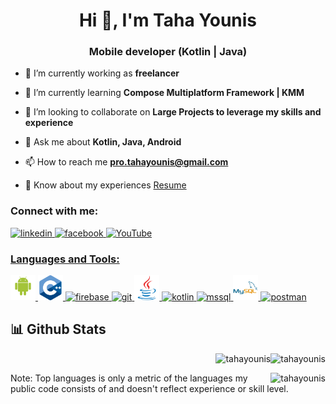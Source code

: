<h1 align="center">Hi 👋, I'm Taha Younis</h1>
<h3 align="center">Mobile developer (Kotlin | Java)</h3>

- 🔭 I’m currently working as **freelancer**

- 🌱 I’m currently learning **Compose Multiplatform Framework | KMM**

- 👯 I’m looking to collaborate on **Large Projects to leverage my skills and experience**

- 💬 Ask me about **Kotlin, Java, Android**

- 📫 How to reach me **pro.tahayounis@gmail.com**

- 📄 Know about my experiences [Resume]([url](https://drive.google.com/file/d/1-oAqHi0FP1yCDLVn29jEo6TJdKXtMi1S/view))

<h3 align="left">Connect with me:</h3>

<a href="https://www.linkedin.com/in/taha-younis-12655b181/" target="blank"><img src='https://cdn.jsdelivr.net/npm/simple-icons@3.0.1/icons/linkedin.svg' alt='linkedin' height='40'>  <a href="https://www.facebook.com/profile.php?id=100012648518443" target="blank"><img src='https://cdn.jsdelivr.net/npm/simple-icons@3.0.1/icons/facebook.svg' alt='facebook' height='40'>  <a href="https://www.youtube.com/@tahayounis2996" target="blank"><img src='https://cdn.jsdelivr.net/npm/simple-icons@3.0.1/icons/youtube.svg' alt='YouTube' height='40'>


 

<h3 align="left">Languages and Tools:</h3>
<p align="left"> <a href="https://developer.android.com" target="_blank" rel="noreferrer"> <img src="https://raw.githubusercontent.com/devicons/devicon/master/icons/android/android-original-wordmark.svg" alt="android" width="40" height="40"/> </a> <a href="https://www.w3schools.com/cpp/" target="_blank" rel="noreferrer"> <img src="https://raw.githubusercontent.com/devicons/devicon/master/icons/cplusplus/cplusplus-original.svg" alt="cplusplus" width="40" height="40"/> </a> <a href="https://firebase.google.com/" target="_blank" rel="noreferrer"> <img src="https://www.vectorlogo.zone/logos/firebase/firebase-icon.svg" alt="firebase" width="40" height="40"/> </a> <a href="https://git-scm.com/" target="_blank" rel="noreferrer"> <img src="https://www.vectorlogo.zone/logos/git-scm/git-scm-icon.svg" alt="git" width="40" height="40"/> </a> <a href="https://www.java.com" target="_blank" rel="noreferrer"> <img src="https://raw.githubusercontent.com/devicons/devicon/master/icons/java/java-original.svg" alt="java" width="40" height="40"/> </a> <a href="https://kotlinlang.org" target="_blank" rel="noreferrer"> <img src="https://www.vectorlogo.zone/logos/kotlinlang/kotlinlang-icon.svg" alt="kotlin" width="40" height="40"/> </a> <a href="https://www.microsoft.com/en-us/sql-server" target="_blank" rel="noreferrer"> <img src="https://www.svgrepo.com/show/303229/microsoft-sql-server-logo.svg" alt="mssql" width="40" height="40"/> </a> <a href="https://www.mysql.com/" target="_blank" rel="noreferrer"> <img src="https://raw.githubusercontent.com/devicons/devicon/master/icons/mysql/mysql-original-wordmark.svg" alt="mysql" width="40" height="40"/> </a> <a href="https://postman.com" target="_blank" rel="noreferrer"> <img src="https://www.vectorlogo.zone/logos/getpostman/getpostman-icon.svg" alt="postman" width="40" height="40"/> </a> </p>


<h2 align="left">📊 Github Stats</h2>

<p><img align="right" src="https://github-readme-streak-stats.herokuapp.com/?user=tahayounis&theme=radical" alt="tahayounis" /></p>

<p>&nbsp;<img align="right" src="https://github-readme-stats.vercel.app/api?username=tahayounis&show_icons=true&locale=en&theme=radical" alt="tahayounis" /></p>

<p><img align="right" src="https://github-readme-stats.vercel.app/api/top-langs?username=tahayounis&show_icons=true&locale=en&layout=compact&theme=radical" alt="tahayounis" /></p>


Note: Top languages is only a metric of the languages my public code consists of and doesn't reflect experience or skill level.




